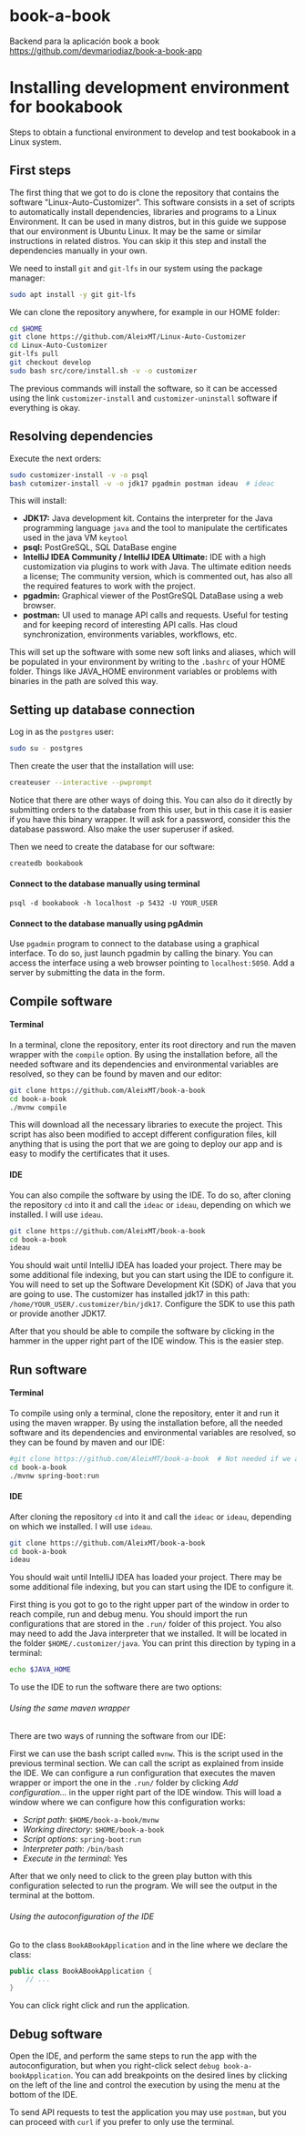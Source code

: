 # book-a-book
Backend para la aplicación book a book https://github.com/devmariodiaz/book-a-book-app


# Installing development environment for bookabook

Steps to obtain a functional environment to develop and test bookabook in a Linux system.

## First steps

The first thing that we got to do is clone the repository that contains the software "Linux-Auto-Customizer". This
software consists in a set of scripts to automatically install dependencies, libraries and programs to a Linux
Environment. It can be used in many distros, but in this guide we suppose that our environment is Ubuntu Linux. It
may be the same or similar instructions in related distros. You can skip it this step and install the dependencies 
manually in your own.

We need to install `git` and `git-lfs` in our system using the package manager:
```bash 
sudo apt install -y git git-lfs
```

We can clone the repository anywhere, for example in our HOME folder:

```bash
cd $HOME
git clone https://github.com/AleixMT/Linux-Auto-Customizer
cd Linux-Auto-Customizer
git-lfs pull
git checkout develop
sudo bash src/core/install.sh -v -o customizer
```

The previous commands will install the software, so it can be accessed using the link `customizer-install` and
`customizer-uninstall` software if everything is okay.

## Resolving dependencies

Execute the next orders:
```bash
sudo customizer-install -v -o psql
bash cutomizer-install -v -o jdk17 pgadmin postman ideau  # ideac 
```

This will install:
* **JDK17:** Java development kit. Contains the interpreter for the Java programming language `java` and the tool to
  manipulate the certificates used in the java VM `keytool`
* **psql:** PostGreSQL, SQL DataBase engine
* **IntelliJ IDEA Community / IntelliJ IDEA Ultimate:** IDE with a high customization via plugins to work with Java.
  The  ultimate edition needs a license; The community version, which is commented out, has also all the required
  features to work with the project.
* **pgadmin:** Graphical viewer of the PostGreSQL DataBase using a web browser.
* **postman:** UI used to manage API calls and requests. Useful for testing and for keeping record of interesting API
  calls. Has cloud synchronization, environments variables, workflows, etc.

This will set up the software with some new soft links and aliases, which will be populated in your environment by
writing to the `.bashrc` of your HOME folder. Things like JAVA_HOME environment variables or problems with binaries in 
the path are solved this way. 

## Setting up database connection
Log in as the `postgres` user:
```bash
sudo su - postgres
```

Then create the user that the installation will use:
```bash
createuser --interactive --pwprompt
```
Notice that there are other ways of doing this. You can also do it directly by submitting orders to the database from
this user, but in this case it is easier if you have this binary wrapper. It will ask for a password, consider this the
database password. Also make the user superuser if asked. 

Then we need to create the database for our software:
```bash
createdb bookabook
```

#### Connect to the database manually using terminal
``` 
psql -d bookabook -h localhost -p 5432 -U YOUR_USER
```

#### Connect to the database manually using pgAdmin
Use `pgadmin` program to connect to the database using a graphical interface. To do so, just launch pgadmin by calling
the binary. You can access the interface using a web browser pointing to `localhost:5050`. Add a server by submitting 
the data in the form. 






## Compile software
#### Terminal
In a terminal, clone the repository, enter its root directory and run the maven wrapper with the `compile` option. By
using the installation before, all the needed
software and its dependencies and environmental variables are resolved, so they can be found by maven and our editor:

```bash
git clone https://github.com/AleixMT/book-a-book
cd book-a-book
./mvnw compile
```

This will download all the necessary libraries to execute the project.
This script has also been modified to accept different configuration files, kill anything that is using the port that we
are going to deploy our app and is easy to modify the certificates that it uses.

#### IDE
You can also compile the software by using the IDE. To do so, after cloning the repository `cd` into it and call the
`ideac` or `ideau`, depending on which we installed. I will use `ideau`.
```bash
git clone https://github.com/AleixMT/book-a-book
cd book-a-book
ideau
```
You should wait until IntelliJ IDEA has loaded your project. There may be some additional file indexing, but you can
start using the IDE to configure it. You will need to set up the Software Development Kit (SDK) of Java that you are 
going to use. The customizer has installed jdk17 in this path: `/home/YOUR_USER/.customizer/bin/jdk17`. Configure the 
SDK to use this path or provide another JDK17. 

After that you should be able to compile the software by clicking in the hammer in the upper right part of the IDE
window. This is the easier step.

## Run software
#### Terminal
To compile using only a terminal, clone the repository, enter it and run it using the maven wrapper. By using the
installation before,
all the needed
software and its dependencies and environmental variables are resolved, so they can be found by maven and our IDE:
```bash
#git clone https://github.com/AleixMT/book-a-book  # Not needed if we already cloned it
cd book-a-book
./mvnw spring-boot:run
```

#### IDE
After cloning the repository `cd` into it and call the `ideac` or `ideau`, depending on which we installed. I will use
`ideau`.
```bash
git clone https://github.com/AleixMT/book-a-book
cd book-a-book
ideau
```
You should wait until IntelliJ IDEA has loaded your project. There may be some additional file indexing, but you can
start using the IDE to configure it.

First thing is you got to go to the right upper part of the window in order to reach compile, run and debug menu.
You should import the run configurations that are stored in the `.run/` folder of this project. You also may need
to add the Java interpreter that we installed. It will be located in the folder `$HOME/.customizer/java`. You can print
this direction by typing in a terminal:
```bash
echo $JAVA_HOME
```

To use the IDE to run the software there are two options:
###### Using the same maven wrapper
There are two ways of running the software from our IDE:

First we can use the bash script called `mvnw`. This is the script used in the previous terminal section.
We can call the script as explained from inside the IDE.
We can configure a run configuration that executes the maven wrapper or import the one in the `.run/` folder by
clicking *Add configuration...* in the upper right part of the IDE window. This will load a window where we can
configure how this configuration works:
- *Script path*: `$HOME/book-a-book/mvnw`
- *Working directory*: `$HOME/book-a-book`
- *Script options*: `spring-boot:run`
- *Interpreter path*: `/bin/bash`
- *Execute in the terminal*: Yes

After that we only need to click to the green play button with this configuration selected to run the program. We will
see the output in the terminal at the bottom.

###### Using the autoconfiguration of the IDE
Go to the class `BookABookApplication` and in the line where we declare the class:
```java
public class BookABookApplication {
    // ...
}
```

You can click right click and run the application.

## Debug software

Open the IDE, and perform the same steps to run the app with the autoconfiguration, but when you right-click select
`debug book-a-bookApplication`. You can add breakpoints on the desired lines by clicking on the left of the line and
control the execution by using the menu at the bottom of the IDE.

To send API requests to test the application you may use `postman`, but you can proceed with `curl` if you prefer to
only use the terminal.
